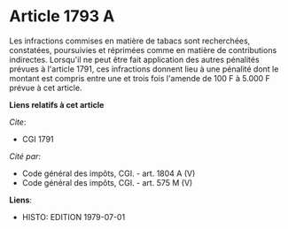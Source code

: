 # Article 1793 A

Les infractions commises en matière de tabacs sont recherchées, constatées, poursuivies et réprimées comme en matière de
contributions indirectes. Lorsqu'il ne peut être fait application des autres pénalités prévues à l'article 1791, ces
infractions donnent lieu à une pénalité dont le montant est compris entre une et trois fois l'amende de 100 F à 5.000 F
prévue à cet article.

**Liens relatifs à cet article**

_Cite_:

  - CGI 1791

_Cité par_:

  - Code général des impôts, CGI. - art. 1804 A (V)
  - Code général des impôts, CGI. - art. 575 M (V)

**Liens**:

  - HISTO: EDITION 1979-07-01
